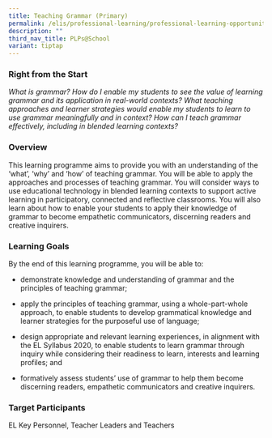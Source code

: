 ```yaml
---
title: Teaching Grammar (Primary)
permalink: /elis/professional-learning/professional-learning-opportunities/teaching-grammar/
description: ""
third_nav_title: PLPs@School
variant: tiptap
---
```

<h3>Right from the Start</h3>
<p><em>What is grammar? How do I enable my students to see the value of learning grammar and its application in real-world contexts? What teaching approaches and learner strategies would enable my students to learn to use grammar meaningfully and in context? How can I teach grammar effectively, including in blended learning contexts?</em>
</p>
<h3>Overview</h3>
<p>This learning programme aims to provide you with an understanding of the
‘what’, ‘why’ and ‘how’ of teaching grammar. You will be able to apply
the approaches and processes of teaching grammar. You will consider ways
to use educational technology in blended learning contexts to support active
learning in participatory, connected and reflective classrooms. You will
also learn about how to enable your students to apply their knowledge of
grammar to become empathetic communicators, discerning readers and creative
inquirers.</p>
<h3>Learning Goals</h3>
<p>By the end of this learning programme, you will be able to:</p>
<ul data-tight="true" class="tight">
<li>
<p>demonstrate knowledge and understanding of grammar and the principles
of teaching grammar;</p>
</li>
<li>
<p>apply the principles of teaching grammar, using a whole-part-whole approach,
to enable students to develop grammatical knowledge and learner strategies
for the purposeful use of language;</p>
</li>
<li>
<p>design appropriate and relevant learning experiences, in alignment with
the EL Syllabus 2020, to enable students to learn grammar through inquiry
while considering their readiness to learn, interests and learning profiles;
and</p>
</li>
<li>
<p>formatively assess students’ use of grammar to help them become discerning
readers, empathetic communicators and creative inquirers.</p>
</li>
</ul>
<h3>Target Participants</h3>
<p>EL Key Personnel, Teacher Leaders and Teachers</p>